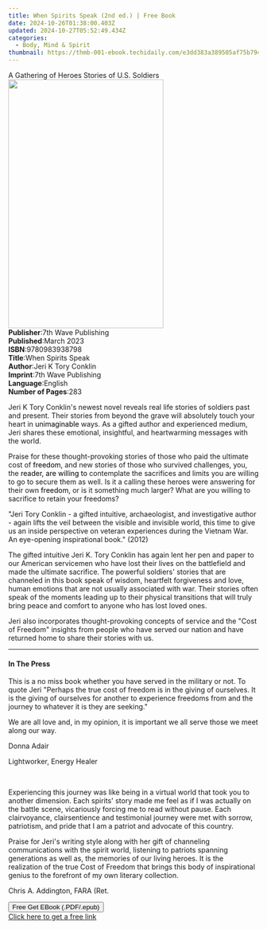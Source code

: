 ```yaml
---
title: When Spirits Speak (2nd ed.) | Free Book
date: 2024-10-26T01:38:00.403Z
updated: 2024-10-27T05:52:49.434Z
categories:
  - Body, Mind & Spirit
thumbnail: https://thmb-001-ebook.techidaily.com/e3dd383a389505af75b794196faee8f16a133a98df143c9ac6dd0a519cd41e39.jpg
---
```

<main id="book-container">
  <div class="flex flex-col">
    <div class="book-brief flex-1 py-6 px-4 sm:p-6 md:py-10 md:px-8">
      <!-- brief-->
      <div class="book-brief-main">
        A Gathering of Heroes Stories of U.S. Soldiers
      </div>
    </div>
    <div
      class="book-meta-info flex-1 grid gap-4 col-start-1 col-end-3 row-start-1 sm:mb-6 sm:grid-cols-4 lg:gap-6 lg:col-start-2 lg:row-end-6 lg:row-span-6 lg:mb-0"
    >
      <div
        class="book-meta-info-left place-content-center mt-4 p-4 text-sm leading-6 col-start-2 col-span-2 dark:text-slate-400"
      >
        <img
          class="w-full h-500 object-cover rounded-lg sm:h-255 sm:col-span-2 lg:col-span-full"
          src="https://img-001-ebook.techidaily.com/98e795909241d31f4d5603c0815affd13e5a92ccfab11cf1bf3f577819869b0c.jpg"
          alt=""
          width="312"
          height="500"
        />
      </div>
      <div
        class="book-meta-info-right mt-2 col-start-1 row-start-2 col-span-3 self-center"
      >
        <!-- meta data  -->
        <div class="flex flex-col px-4 md:px-8">
          <div class="flex-1">
            <strong>Publisher</strong>:<span class="px-2"
              >7th Wave Publishing</span
            >
          </div>
          <div class="flex-1">
            <strong>Published</strong>:<span class="px-2">March 2023</span>
          </div>
          <div class="flex-1">
            <strong>ISBN</strong>:<span class="px-2">9780983938798</span>
          </div>
          <div class="flex-1">
            <strong>Title</strong>:<span class="px-2">When Spirits Speak</span>
          </div>
          <div class="flex-1">
            <strong>Author</strong>:<span class="px-2"
              >Jeri K Tory Conklin</span
            >
          </div>
          <div class="flex-1">
            <strong>Imprint</strong>:<span class="px-2"
              >7th Wave Publishing</span
            >
          </div>
          <div class="flex-1">
            <strong>Language</strong>:<span class="px-2">English</span>
          </div>
          <div class="flex-1">
            <strong>Number of Pages</strong>:<span class="px-2">283</span>
          </div>
        </div>
      </div>
    </div>
    <div class="book-description flex-1 py-6 px-4 sm:p-6 md:py-10 md:px-8">
      <div class="book-description-main">
        <div accordion-content="" id="description">
          <p>
            Jeri K Tory Conklin's newest novel reveals real life stories of
            soldiers past and present. Their stories from beyond the grave will
            absolutely touch your heart in
            <span style="color: rgb(0, 0, 0)">unimaginable</span> ways. As a
            gifted author and experienced medium, Jeri shares these emotional,
            insightful, and heartwarming messages with the world.
          </p>
          <p>
            Praise for these thought-provoking stories of those who paid the
            ultimate cost of
            <span style="color: rgb(0, 0, 0)">freedom,</span> and new stories of
            those who survived challenges, you, the
            <span style="color: rgb(0, 0, 0)">reader, are willing to</span>
            contemplate the sacrifices and limits you are willing to go to
            secure them as well. Is it a calling these heroes were answering for
            their own <span style="color: rgb(0, 0, 0)">freedom,</span> or is it
            something much larger? What are you willing to sacrifice to retain
            your freedoms?
          </p>
          <p>
            "Jeri Tory Conklin - a gifted intuitive, archaeologist, and
            investigative author - again lifts the veil between the visible and
            invisible world, this time to give us an inside perspective on
            veteran experiences during the Vietnam War. An eye-opening
            inspirational book." (2012)
          </p>
          <p>
            The gifted intuitive Jeri K. Tory Conklin has again lent her pen and
            paper to our American servicemen who have lost their lives on the
            battlefield and made the ultimate sacrifice. The powerful soldiers'
            stories that are channeled in this book speak of wisdom, heartfelt
            forgiveness and love, human emotions that are not usually associated
            with war. Their stories often speak of the moments leading up to
            their physical transitions that will truly bring peace and comfort
            to anyone who has lost loved ones.
          </p>
          <p>
            Jeri also incorporates thought-provoking concepts of service and the
            "Cost of Freedom" insights from people who have served our nation
            and have returned home to share their stories with us.
          </p>
        </div>
        <div class="accordion-fader"></div>
      </div>
    </div>
    <div class="book-excerpts flex-1 py-6 px-4 sm:p-6 md:py-10 md:px-8">
      <!-- excerpts-->
      <div class="book-excerpts-main">
        <hr />
        <h4 class="placeholder placeholder-heading">
          <span>In The Press</span>
        </h4>
        <p></p>
        <p>
          This is a no miss book whether you have served in the military or not.
          To quote Jeri "Perhaps the true cost of freedom is in the giving of
          ourselves. It is the giving of ourselves for another to experience
          freedoms from and the journey to whatever it is they are seeking."
        </p>
        <p>
          We are all love and, in my opinion, it is important we all serve those
          we meet along our way.
        </p>
        <p>Donna Adair</p>
        <p>Lightworker, Energy Healer</p>
        <p><br /></p>
        <p>
          Experiencing this journey was like being in a virtual world that took
          you to another dimension. Each spirits' story made me feel as if I was
          actually on the battle scene, vicariously forcing me to read without
          pause. Each clairvoyance, clairsentience and testimonial journey were
          met with sorrow, patriotism, and pride that I am a patriot and
          advocate of this country.
        </p>
        <p>
          Praise for Jeri's writing style along with her gift of channeling
          communications with the spirit world, listening to patriots spanning
          generations as well as, the memories of our living heroes. It is the
          realization of the true Cost of Freedom that brings this body of
          inspirational genius to the forefront of my own literary collection.
        </p>
        <p>Chris A. Addington, FARA (Ret.</p>
        <p></p>
      </div>
    </div>
    <div
      class="book-about-author flex-1 py-6 px-4 sm:p-6 md:py-10 md:px-8"
    ></div>
    <div class="book-free-get flex-1 py-6 px-4 sm:p-6 md:py-10 md:px-8">
      <button
        id="btn-free-get"
        class="bg-blue-500 hover:bg-blue-700 text-white font-bold py-2 px-4 rounded"
      >
        Free Get EBook (.PDF/.epub)
      </button>
      <div id="countdown-display" class="px-2 text-lg mt-2"></div>
      <a
        id="free-link"
        class="hidden bg-blue-500 hover:bg-blue-700 text-white font-bold py-2 px-4 rounded"
        href="https://www.ebooks.com/en-us/book/210809562/when-spirits-speak/jeri-k-tory-conklin/"
        target="_blank"
        >Click here to get a free link</a
      >
    </div>
    <script>
      let countdownTime = 0;
      let countdownInterval = null;
      document
        .getElementById('btn-free-get')
        .addEventListener('click', startCountdown);
      function startCountdown() {
        countdownTime = new Date().getTime() + 60000 * 3;
        countdownInterval = setInterval(updateCountdown, 1000);
        document.getElementById('btn-free-get').disabled = true;
        document
          .getElementById('btn-free-get')
          .classList.add('bg-gray-500', 'cursor-not-allowed');
      }
      function updateCountdown() {
        let currentTime = new Date().getTime();
        let timeLeft = countdownTime - currentTime;
        let secondsLeft = Math.floor(timeLeft / 1000);
        document.getElementById('countdown-display').innerHTML =
          `Remaining time: ${secondsLeft} seconds.`;
        if (secondsLeft <= 0) {
          clearInterval(countdownInterval);
          document.getElementById('btn-free-get').classList.add('hidden');
          document.getElementById('free-link').classList.remove('hidden');
          document.getElementById('countdown-display').innerHTML = '';
        }
      }
    </script>
  </div>
</main>

<ins class="adsbygoogle"
      style="display:block"
      data-ad-client="ca-pub-7571918770474297"
      data-ad-slot="8358498916"
      data-ad-format="auto"
      data-full-width-responsive="true"></ins>
    